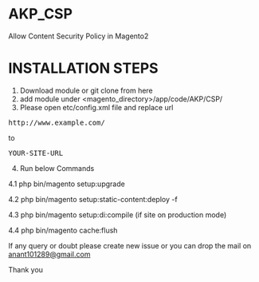 # AKP_CSP

Allow Content Security Policy in Magento2

# INSTALLATION STEPS
1. Download module or git clone from here
2. add module under <magento_directory>/app/code/AKP/CSP/
3. Please open etc/config.xml file and replace url
<pre>http://www.example.com/</pre>

to 
<pre>YOUR-SITE-URL</pre>

4. Run below Commands

4.1 php bin/magento setup:upgrade 

4.2 php bin/magento setup:static-content:deploy -f 

4.3 php bin/magento setup:di:compile (if site on production mode) 

4.4 php bin/magento cache:flush

If any query or doubt please create new issue or you can drop the mail on anant101289@gmail.com

Thank you
